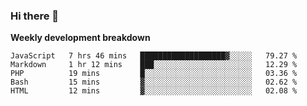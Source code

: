 ### Hi there 👋


**Weekly development breakdown**

<!--START_SECTION:waka-->
```text
JavaScript   7 hrs 46 mins   ███████████████████▓░░░░░   79.27 % 
Markdown     1 hr 12 mins    ███░░░░░░░░░░░░░░░░░░░░░░   12.29 % 
PHP          19 mins         █░░░░░░░░░░░░░░░░░░░░░░░░   03.36 % 
Bash         15 mins         ▓░░░░░░░░░░░░░░░░░░░░░░░░   02.62 % 
HTML         12 mins         ▓░░░░░░░░░░░░░░░░░░░░░░░░   02.08 % 
```
<!--END_SECTION:waka-->
